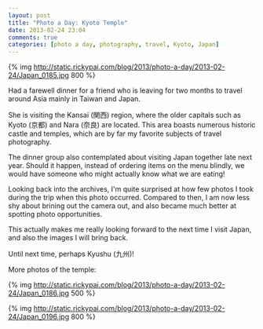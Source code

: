 ```yaml
---
layout: post
title: "Photo a Day: Kyoto Temple"
date: 2013-02-24 23:04
comments: true
categories: [photo a day, photography, travel, Kyoto, Japan]
---
```


{% img http://static.rickypai.com/blog/2013/photo-a-day/2013-02-24/Japan_0185.jpg 800 %}

Had a farewell dinner for a friend who is leaving for two months to travel around Asia mainly in Taiwan and Japan.

She is visiting the Kansai (関西) region, where the older capitals such as Kyoto (京都) and Nara (奈良) are located. This area boasts numerous historic castle and temples, which are by far my favorite subjects of travel photography.

The dinner group also contemplated about visiting Japan together late next year. Should it happen, instead of ordering items on the menu blindly, we would have someone who might actually know what we are eating!

Looking back into the archives, I'm quite surprised at how few photos I took during the trip when this photo occurred. Compared to then, I am now less shy about brining out the camera out, and also became much better at spotting photo opportunities.

This actually makes me really looking forward to the next time I visit Japan, and also the images I will bring back.

Until next time, perhaps Kyushu (九州)!

More photos of the temple:
<!-- more -->

{% img http://static.rickypai.com/blog/2013/photo-a-day/2013-02-24/Japan_0186.jpg 500 %}

{% img http://static.rickypai.com/blog/2013/photo-a-day/2013-02-24/Japan_0196.jpg 800 %}
